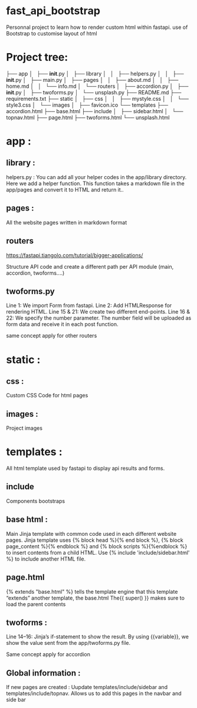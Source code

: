 # fast_api_bootstrap
Personnal project to learn how to render custom html within fastapi.
use of Bootstrap to customise layout of html


# Project tree:
├── app
│   ├── __init__.py
│   ├── library
│   │   ├── helpers.py
│   │   ├── __init__.py
│   ├── main.py
│   ├── pages
│   │   ├── about.md
│   │   ├── home.md
│   │   └── info.md
│   └── routers
│       ├── accordion.py
│       ├── __init__.py
│       ├── twoforms.py
│       └── unsplash.py
├── README.md
├── requirements.txt
├── static
│   ├── css
│   │   ├── mystyle.css
│   │   └── style3.css
│   └── images
│       ├── favicon.ico
└── templates
    ├── accordion.html
    ├── base.html
    ├── include
    │   ├── sidebar.html
    │   └── topnav.html
    ├── page.html
    ├── twoforms.html
    └── unsplash.html

# app :
## library :
helpers.py :
You can add all your helper codes in the app/library directory.
Here we add a helper function. This function takes a markdown file in the app/pages and convert it to HTML and return it..
## pages :
All the website pages written in markdown format
## routers
https://fastapi.tiangolo.com/tutorial/bigger-applications/

Structure API code and create a different path per API module (main, accordion, twoforms....)

## twoforms.py
Line 1: We import Form from fastapi.
Line 2: Add HTMLResponse for rendering HTML.
Line 15 & 21: We create two different end-points.
Line 16 & 22: We specify the number parameter. The number field will be uploaded as form data and receive it in each post function.

same concept apply for other routers

# static :
## css :
Custom CSS Code for html pages
## images :
Project images

# templates :
All html template used by fastapi to display api results and forms.

## include
Components bootstraps

## base html :
Main Jinja template with common code used in each different website pages.
Jinja template uses {% block head %}{% end block %}, {% block page_content %}{% endblock %}
and {% block scripts %}{%endblock %} to insert contents from a child HTML.
Use {% include 'include/sidebar.html' %} to include another HTML file.

## page.html
{% extends "base.html" %} tells the template engine that this template “extends” another template, the base.html
 The{{ super() }} makes sure to load the parent contents

## twoforms :
Line 14–16: Jinja’s if-statement to show the result.
By using {{variable}}, we show the value sent from the app/twoforms.py file.

Same concept apply for accordion

## Global information :
If new pages are created :
 Uupdate templates/include/sidebar and templates/include/topnav.
Allows us to add this pages in the navbar and side bar
